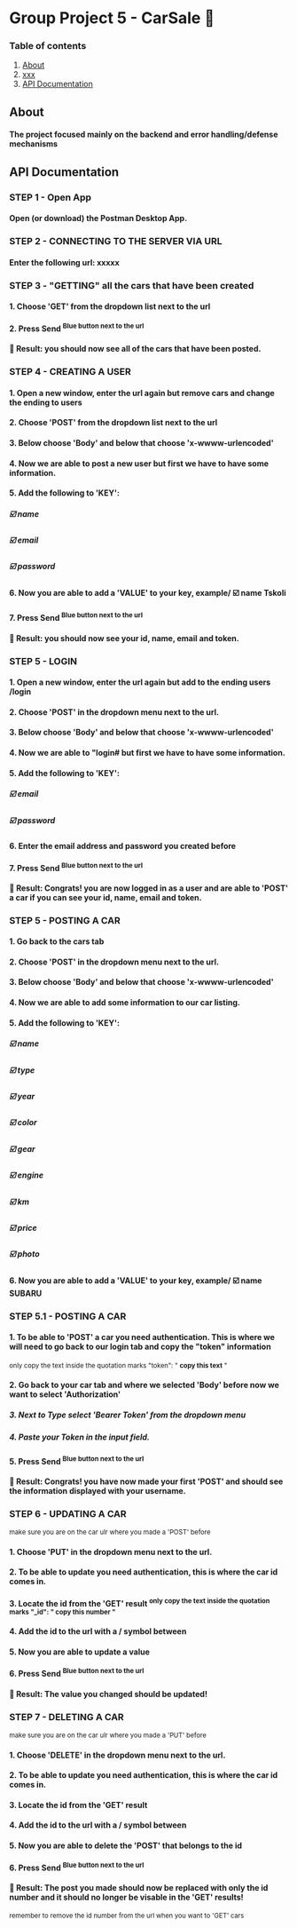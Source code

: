 # Group Project 5 - CarSale :red_car:
### Table of contents
1. [ About ](#about)
2. [ xxx ](#xxx)
3. [ API Documentation ](#api)

<a name="about"></a>
## About
#### The project focused mainly on the backend and error handling/defense mechanisms

<a name="api"></a>
## API Documentation 

### STEP 1 - Open App
#### Open (or download) the Postman Desktop App. 

### STEP 2 - CONNECTING TO THE SERVER VIA URL
#### Enter the following url: xxxxx

### STEP 3 - "GETTING" all the cars that have been created
#### 1. Choose 'GET' from the dropdown list next to the url
#### 2. Press Send <sup>Blue button next to the url</sup>
#### :partying_face: Result: you should now see all of the cars that have been posted.  

### STEP 4 - CREATING A USER
#### 1. Open a new window, enter the url again but remove cars and change the ending to users
#### 2. Choose 'POST' from the dropdown list next to the url
#### 3. Below choose 'Body' and below that choose 'x-wwww-urlencoded'
#### 4. Now we are able to post a new user but first we have to have some information.
#### 5. Add the following to 'KEY':
##### :ballot_box_with_check: name
##### :ballot_box_with_check: email
##### :ballot_box_with_check: password
#### 6. Now you are able to add a 'VALUE' to your key, example/ :ballot_box_with_check: name Tskoli
#### 7. Press Send <sup>Blue button next to the url</sup>
#### :partying_face: Result: you should now see your id, name, email and token.

### STEP 5 - LOGIN
#### 1. Open a new window, enter the url again but add to the ending users /login
#### 2. Choose 'POST' in the dropdown menu next to the url.
#### 3. Below choose 'Body' and below that choose 'x-wwww-urlencoded'
#### 4. Now we are able to "login# but first we have to have some information.
#### 5. Add the following to 'KEY':
##### :ballot_box_with_check: email
##### :ballot_box_with_check: password
#### 6. Enter the email address and password you created before
#### 7. Press Send <sup>Blue button next to the url</sup>
#### :partying_face: Result: Congrats! you are now logged in as a user and are able to 'POST' a car if you can see your id, name, email and token.

### STEP 5 - POSTING A CAR
#### 1. Go back to the cars tab
#### 2. Choose 'POST' in the dropdown menu next to the url.
#### 3. Below choose 'Body' and below that choose 'x-wwww-urlencoded'
#### 4. Now we are able to add some information to our car listing.
#### 5. Add the following to 'KEY':
##### :ballot_box_with_check: name
##### :ballot_box_with_check: type
##### :ballot_box_with_check: year
##### :ballot_box_with_check: color
##### :ballot_box_with_check: gear
##### :ballot_box_with_check: engine
##### :ballot_box_with_check: km
##### :ballot_box_with_check: price
##### :ballot_box_with_check: photo  
#### 6. Now you are able to add a 'VALUE' to your key, example/ :ballot_box_with_check: name SUBARU

### STEP 5.1 - POSTING A CAR
#### 1. To be able to 'POST' a car you need authentication. This is where we will need to go back to our login tab and copy the "token" information
<sup>only copy the text inside the quotation marks "token": " **copy this text** "</sup>
#### 2. Go back to your car tab and where we selected 'Body' before now we want to select 'Authorization'
##### 3. Next to **Type** select 'Bearer Token' from the dropdown menu
##### 4. Paste your Token in the input field.
#### 5. Press Send <sup>Blue button next to the url</sup>
#### :partying_face: Result: Congrats! you have now made your first 'POST' and should see the information displayed with your username.

### STEP 6 - UPDATING A CAR
<sup>make sure you are on the car ulr where you made a 'POST' before</sup>
#### 1. Choose 'PUT' in the dropdown menu next to the url.
#### 2. To be able to update you need authentication, this is where the **car id** comes in.
#### 3. Locate the id from the 'GET' result <sup>only copy the text inside the quotation marks "_id": " **copy this number** "</sup>
#### 4. Add the id to the url with a / symbol between
#### 5. Now you are able to update a value
#### 6. Press Send <sup>Blue button next to the url</sup>
#### :partying_face: Result: The value you changed should be updated!

### STEP 7 - DELETING A CAR
<sup>make sure you are on the car ulr where you made a 'PUT' before</sup>
#### 1. Choose 'DELETE' in the dropdown menu next to the url.
#### 2. To be able to update you need authentication, this is where the **car id** comes in.
#### 3. Locate the id from the 'GET' result
#### 4. Add the id to the url with a / symbol between
#### 5. Now you are able to delete the 'POST' that belongs to the id
#### 6. Press Send <sup>Blue button next to the url</sup>
#### :partying_face: Result: The post you made should now be replaced with only the id number and it should no longer be visable in the 'GET' results!
<sup>remember to remove the id number from the url when you want to 'GET' cars</sup>
